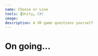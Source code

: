 ```yaml
---
name: Choose or Lose
tools: [Unity, C#]
image: 
description: A VR game questions yourself
---
```


# On going...
